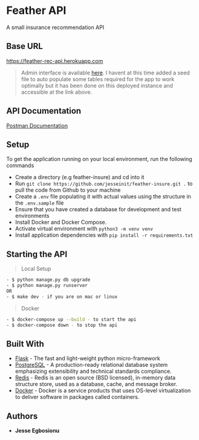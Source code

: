 # Feather API

A small insurance recommendation API

## Base URL

https://feather-rec-api.herokuapp.com

> Admin interface is available [here](https://feather-rec-api.herokuapp.com/admin). I havent at this time added a seed file to auto populate some tables required for the app to work optimally but it has been done on this deployed instance and accessible at the link above.

## API Documentation

[Postman Documentation](https://documenter.getpostman.com/view/7875106/TVsxB6ho)

## Setup

To get the application running on your local environment, run the following commands

- Create a directory (e.g feather-insure) and cd into it
- Run `git clone https://github.com/jesseinit/feather-insure.git .` to pull the code from Github to your machine
- Create a `.env` file populating it with actual values using the structure in the `.env.sample` file
- Ensure that you have created a database for development and test environments
- Install Docker and Docker Compose.
- Activate virtual environment with `python3 -m venv venv`
- Install application dependencies with `pip install -r requirements.txt`

## Starting the API

> Local Setup

```sh
- $ python manage.py db upgrade
- $ python manage.py runserver
OR
- $ make dev - if you are on mac or linux
```

> Docker

```sh
- $ docker-compose up --build - to start the api
- $ docker-compose down - to stop the api
```

## Built With

- [Flask](https://palletsprojects.com/p/flask/) - The fast and light-weight python micro-framework
- [PostgreSQL](https://www.postgresql.org/) - A production-ready relational database system emphasizing extensibility and technical standards compliance.
- [Redis](https://redis.io/) - Redis is an open source (BSD licensed), in-memory data structure store, used as a database, cache, and message broker.
- [Docker](https://www.docker.com/) - Docker is a service products that uses OS-level virtualization to deliver software in packages called containers.

## Authors

- **Jesse Egbosionu**
